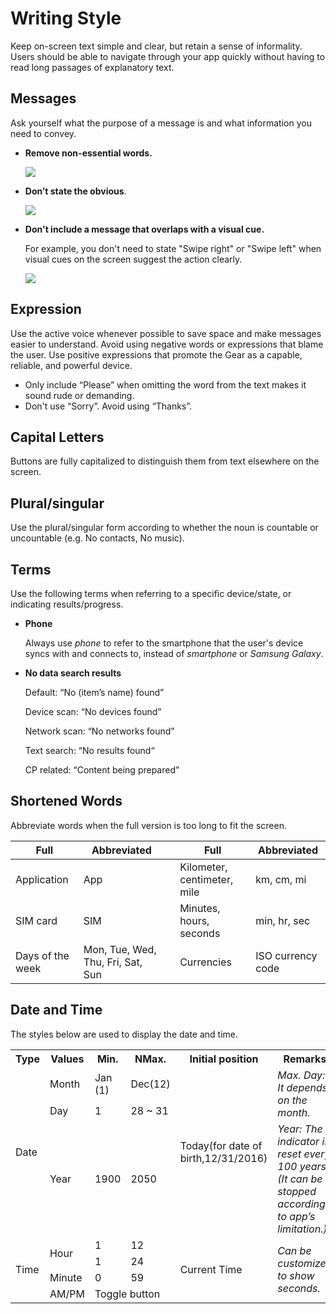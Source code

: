 # Writing Style



Keep on-screen text simple and clear, but retain a sense of informality. Users should be able to navigate through your app quickly without having to read long passages of explanatory text.

## Messages

Ask yourself what the purpose of a message is and what information you need to convey.

-   **Remove non-essential words.**

    ![](media/wearable_2.3.1_1-850x166.png)

-   **Don’t state the obvious**.

    ![](media/wearable_2.3.1_2-850x190.png)

-   **Don't include a message that overlaps with a visual cue.**

    For example, you don't need to state "Swipe right" or "Swipe left" when visual cues on the screen suggest the action clearly.

    ![](media/wearable_2.3.1_3-850x190.png)

## Expression

Use the active voice whenever possible to save space and make messages easier to understand. Avoid using negative words or expressions that blame the user. Use positive expressions that promote the Gear as a capable, reliable, and powerful device.

-   Only include “Please” when omitting the word from the text makes it sound rude or demanding.
-   Don't use “Sorry”. Avoid using “Thanks”.

## Capital Letters

Buttons are fully capitalized to distinguish them from text elsewhere on the screen.

## Plural/singular

Use the plural/singular form according to whether the noun is countable or uncountable (e.g. No contacts, No music).

## Terms

Use the following terms when referring to a specific device/state, or indicating results/progress.

-   **Phone**

    Always use *phone* to refer to the smartphone that the user's device syncs with and connects to, instead of *smartphone* or *Samsung Galaxy*.

-   **No data search results**

    Default: “No (item’s name) found”

    Device scan: “No devices found”

    Network scan: “No networks found”

    Text search: “No results found“

    CP related: “Content being prepared”

## Shortened Words

Abbreviate words when the full version is too long to fit the screen.

| Full | Abbreviated | | Full | Abbreviated |
|-----|-----|-----|-----|-----|
| Application | App | | Kilometer, centimeter, mile |  km, cm, mi |
| SIM card |  SIM | |  Minutes, hours, seconds | min, hr, sec |
| Days of the week |  Mon, Tue, Wed, Thu, Fri, Sat, Sun | | Currencies |  ISO currency code |


<a name="date_time"></a>
## Date and Time

The styles below are used to display the date and time.

<table>
     <tr>
       <th> Type </th>
       <th> Values </th>
       <th> Min. </th>
       <th> NMax. </th>
       <th> Initial position </th>
       <th> Remarks </th>
     </tr>
     <tr>
       <td rowspan="3"> Date </td>
       <td> Month </td>
       <td> Jan (1) </td>
       <td> Dec(12) </td>
       <td rowspan="3"> Today(for date of birth,12/31/2016) </td>
       <td rowspan="2"> <i>Max. Day: It depends on the month.</i> </td>
     </tr>
     <tr>
       <td> Day </td>
       <td> 1 </td>
       <td> 28 ~ 31 </td>
     </tr>
     <tr>
       <td> Year </td>
       <td> 1900 </td>
       <td> 2050 </td>
       <td> <i>Year: The indicator is reset every 100 years. (It can be stopped according to app’s limitation.)</i> </td>
     </tr>
     <tr>
       <td rowspan="4"> Time </td>
       <td rowspan="2"> Hour </td>
       <td> 1 </td>
       <td> 12 </td>
       <td rowspan="4"> Current Time </td>
       <td rowspan="4"> <i>Can be customized to show seconds.</i> </td>
     </tr>
     <tr>
       <td> 1 </td>
       <td> 24 </td>
     </tr>
     <tr>
       <td> Minute </td>
       <td> 0 </td>
       <td> 59 </td>
     </tr>
     <tr>
       <td> AM/PM </td>
       <td colspan="2"> Toggle button </td>
     </tr>
    </table> 
